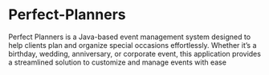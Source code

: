 # Perfect-Planners
Perfect Planners is a Java-based event management system designed to help clients plan and organize special occasions effortlessly. Whether it’s a birthday, wedding, anniversary, or corporate event, this application provides a streamlined solution to customize and manage events with ease
